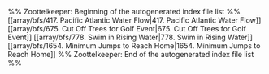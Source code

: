 %% Zoottelkeeper: Beginning of the autogenerated index file list  %%
 [[array/bfs/417. Pacific Atlantic Water Flow|417. Pacific Atlantic Water Flow]]
 [[array/bfs/675. Cut Off Trees for Golf Event|675. Cut Off Trees for Golf Event]]
 [[array/bfs/778. Swim in Rising Water|778. Swim in Rising Water]]
 [[array/bfs/1654. Minimum Jumps to Reach Home|1654. Minimum Jumps to Reach Home]]
%% Zoottelkeeper: End of the autogenerated index file list  %%
